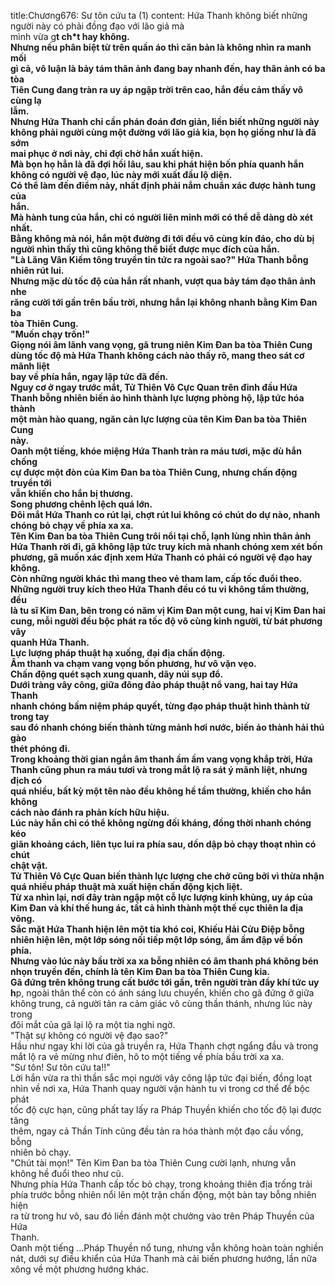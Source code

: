 title:Chương676: Sư tôn cứu ta (1)
content:
Hứa Thanh không biết những người này có phải đồng đạo với lão giả mà<br>mình vừa g**t ch*t hay không.<br>Nhưng nếu phân biệt từ trên quần áo thì căn bản là không nhìn ra manh mối<br>gì cả, vô luận là bảy tám thân ảnh đang bay nhanh đến, hay thân ảnh có ba tòa<br>Tiên Cung đang tràn ra uy áp ngập trời trên cao, hắn đều cảm thấy vô cùng lạ<br>lẫm.<br>Nhưng Hứa Thanh chỉ cần phán đoán đơn giản, liền biết những người này<br>không phải người cùng một đường với lão giả kia, bọn họ giống như là đã sớm<br>mai phục ở nơi này, chỉ đợi chờ hắn xuất hiện.<br>Mà bọn họ hẳn là đã đợi hồi lâu, sau khi phát hiện bốn phía quanh hắn<br>không có người vệ đạo, lúc này mới xuất đầu lộ diện.<br>Có thể làm đến điểm này, nhất định phải nắm chuẩn xác được hành tung của<br>hắn.<br>Mà hành tung của hắn, chỉ có người liên minh mới có thể dễ dàng dò xét<br>nhất.<br>Bằng không mà nói, hắn một đường đi tới đều vô cùng kín đáo, cho dù bị<br>người nhìn thấy thì cũng không thể biết được mục đích của hắn.<br>"Là Lăng Vân Kiếm tông truyền tin tức ra ngoài sao?" Hứa Thanh bỗng<br>nhiên rút lui.<br>Nhưng mặc dù tốc độ của hắn rất nhanh, vượt qua bảy tám đạo thân ảnh nhe<br>răng cười tới gần trên bầu trời, nhưng hắn lại không nhanh bằng Kim Đan ba<br>tòa Thiên Cung.<br>"Muốn chạy trốn!"<br>Giọng nói âm lãnh vang vọng, gã trung niên Kim Đan ba tòa Thiên Cung<br>dùng tốc độ mà Hứa Thanh không cách nào thấy rõ, mang theo sát cơ mãnh liệt<br>bay về phía hắn, ngay lập tức đã đến.<br>Nguy cơ ở ngay trước mắt, Tử Thiên Vô Cực Quan trên đỉnh đầu Hứa<br>Thanh bỗng nhiên biến ảo hình thành lực lượng phòng hộ, lập tức hóa thành<br>một màn hào quang, ngăn cản lực lượng của tên Kim Đan ba tòa Thiên Cung<br>này.<br>Oanh một tiếng, khóe miệng Hứa Thanh tràn ra máu tươi, mặc dù hắn chống<br>cự được một đòn của Kim Đan ba tòa Thiên Cung, nhưng chấn động truyền tới<br>vẫn khiến cho hắn bị thương.<br>Song phương chênh lệch quá lớn.<br>Đôi mắt Hứa Thanh co rút lại, chợt rút lui không có chút do dự nào, nhanh<br>chóng bỏ chạy về phía xa xa.<br>Tên Kim Đan ba tòa Thiên Cung trôi nổi tại chỗ, lạnh lùng nhìn thân ảnh<br>Hứa Thanh rời đi, gã không lập tức truy kích mà nhanh chóng xem xét bốn<br>phương, gã muốn xác định xem Hứa Thanh có phải có người vệ đạo hay không.<br>Còn những người khác thì mang theo vẻ tham lam, cấp tốc đuổi theo.<br>Những người truy kích theo Hứa Thanh đều có tu vi không tầm thường, đều<br>là tu sĩ Kim Đan, bên trong có năm vị Kim Đan một cung, hai vị Kim Đan hai<br>cung, mỗi người đều bộc phát ra tốc độ vô cùng kinh người, từ bát phương vây<br>quanh Hứa Thanh.<br>Lực lượng pháp thuật hạ xuống, đại địa chấn động.<br>Âm thanh va chạm vang vọng bốn phương, hư vô vặn vẹo.<br>Chấn động quét sạch xung quanh, dãy núi sụp đổ.<br>Dưới tràng vây công, giữa đông đảo pháp thuật nổ vang, hai tay Hứa Thanh<br>nhanh chóng bấm niệm pháp quyết, từng đạo pháp thuật hình thành từ trong tay<br>sau đó nhanh chóng biến thành từng mảnh hơi nước, biến ảo thành hải thú gào<br>thét phóng đi.<br>Trong khoảng thời gian ngắn âm thanh ầm ầm vang vọng khắp trời, Hứa<br>Thanh cũng phun ra máu tươi và trong mắt lộ ra sát ý mãnh liệt, nhưng địch có<br>quá nhiều, bất kỳ một tên nào đều không hề tầm thường, khiến cho hắn không<br>cách nào đánh ra phản kích hữu hiệu.<br>Lúc này hắn chỉ có thể không ngừng đối kháng, đồng thời nhanh chóng kéo<br>giãn khoảng cách, liên tục lui ra phía sau, dồn dập bỏ chạy thoạt nhìn có chút<br>chật vật.<br>Tử Thiên Vô Cực Quan biến thành lực lượng che chở cũng bởi vì thừa nhận<br>quá nhiều pháp thuật mà xuất hiện chấn động kịch liệt.<br>Từ xa nhìn lại, nơi đây tràn ngập một cỗ lực lượng kinh khủng, uy áp của<br>Kim Đan và khí thế hung ác, tất cả hình thành một thế cục thiên la địa võng.<br>Sắc mặt Hứa Thanh hiện lên một tia khó coi, Khiếu Hải Cửu Điệp bỗng<br>nhiên hiện lên, một lớp sóng nối tiếp một lớp sóng, ầm ầm đập về bốn phía.<br>Nhưng vào lúc này bầu trời xa xa bỗng nhiên có âm thanh phá không bén<br>nhọn truyền đến, chính là tên Kim Đan ba tòa Thiên Cung kia.<br>Gã đứng trên không trung cất bước tới gần, trên người tràn đầy khí tức uy<br>h**p, ngoài thân thể còn có ánh sáng lưu chuyển, khiến cho gã đứng ở giữa<br>không trung, cả người tản ra cảm giác vô cùng thần thánh, nhưng lúc này trong<br>đôi mắt của gã lại lộ ra một tia nghi ngờ.<br>"Thật sự không có người vệ đạo sao?"<br>Hầu như ngay khi lời của gã truyền ra, Hứa Thanh chợt ngẩng đầu và trong<br>mắt lộ ra vẻ mừng như điên, hô to một tiếng về phía bầu trời xa xa.<br>"Sư tôn! Sư tôn cứu ta!!"<br>Lời hắn vừa ra thì thần sắc mọi người vây công lập tức đại biến, đồng loạt<br>nhìn về nơi xa, Hứa Thanh quay người vận hành tu vi trong cơ thể để bộc phát<br>tốc độ cực hạn, cũng phất tay lấy ra Pháp Thuyền khiến cho tốc độ lại được tăng<br>thêm, ngay cả Thần Tính cũng đều tản ra hóa thành một đạo cầu vồng, bỗng<br>nhiên bỏ chạy.<br>"Chút tài mọn!" Tên Kim Đan ba tòa Thiên Cung cười lạnh, nhưng vẫn<br>không hề đuổi theo như cũ.<br>Nhưng phía Hứa Thanh cấp tốc bỏ chạy, trong khoảng thiên địa trống trải<br>phía trước bỗng nhiên nổi lên một trận chấn động, một bàn tay bỗng nhiên hiện<br>ra từ trong hư vô, sau đó liền đánh một chưởng vào trên Pháp Thuyền của Hứa<br>Thanh.<br>Oanh một tiếng …Pháp Thuyền nổ tung, nhưng vẫn không hoàn toàn nghiền<br>nát, dưới sự điều khiển của Hứa Thanh mà cải biến phương hướng, lần nữa<br>xông về một phương hướng khác.